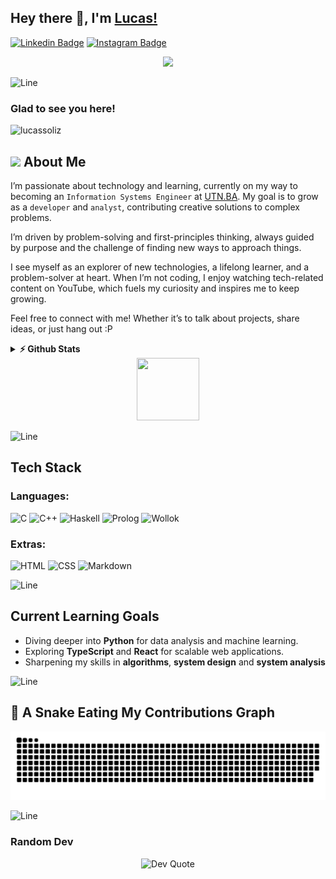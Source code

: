 
## Hey there 👋, I'm [Lucas!](https://github.com/lucassoliz/)

[![Linkedin Badge](https://img.shields.io/badge/-LinkedIn-0e76a8?style=flat-square&logo=Linkedin&logoColor=white)](https://www.linkedin.com/in/lucas-siles-128949292/)
[![Instagram Badge](https://img.shields.io/badge/-Instagram-e4405f?style=flat-square&logo=Instagram&logoColor=white)](https://instagram.com/siles.ldk/)

<p align="center">
<img src="https://readme-typing-svg.herokuapp.com?font=Time+New+Roman&color=cyan&size=25&center=true&vCenter=true&width=600&height=100&lines=Systems+Engineering+Student;Active+Learner+%2F+Researcher;Learning+new+things+everyday;Open+Source+Contributor;Lover+of+Clean+and+Efficient+Code"></a>
</p>

![Line](https://capsule-render.vercel.app/api?type=rect&color=gradient&height=2)
### Glad to see you here!
<p align="left"> <img src="https://komarev.com/ghpvc/?username=lucassoliz&label=Profile%20views&color=0e75b6&style=flat" alt="lucassoliz" /> </p> 

## <picture><img src="https://github.com/7oSkaaa/7oSkaaa/blob/main/Images/about_me.gif?raw=true" width="50px"></picture> About Me

I’m passionate about technology and learning, currently on my way to becoming an `Information Systems Engineer` at [UTN.BA](https://aulasvirtuales.frba.utn.edu.ar/). My goal is to grow as a `developer` and `analyst`, contributing creative solutions to complex problems.

I’m driven by problem-solving and first-principles thinking, always guided by purpose and the challenge of finding new ways to approach things.

I see myself as an explorer of new technologies, a lifelong learner, and a problem-solver at heart. When I’m not coding, I enjoy watching tech-related content on YouTube, which fuels my curiosity and inspires me to keep growing.

Feel free to connect with me! Whether it’s to talk about projects, share ideas, or just hang out :P

<details>
  <summary><b>⚡ Github Stats</b></summary>

  <br />
  <img height="180em" src="https://github-readme-stats.vercel.app/api?username=lucassoliz&show_icons=true&hide_border=true&&count_private=true&include_all_commits=true" />
  <img height="180em" src="https://github-readme-stats.vercel.app/api/top-langs/?username=lucassoliz&exclude_repo=KNN-Image-Classification&show_icons=true&hide_border=true&layout=compact&langs_count=8"/>
</details>
<div align="center">
  <img src="https://media.giphy.com/media/WUlplcMpOCEmTGBtBW/giphy.gif" width="100" height="100">
</div>

![Line](https://capsule-render.vercel.app/api?type=rect&color=gradient&height=2)

## Tech Stack  

### **Languages**:
![C](https://img.shields.io/badge/C%20-%232370ED.svg?style=for-the-badge&logo=c&logoColor=white)
![C++](https://img.shields.io/badge/C++%20-%2300599C.svg?style=for-the-badge&logo=c%2B%2B&logoColor=white)
![Haskell](https://img.shields.io/badge/Haskell%20-%2399399C.svg?style=for-the-badge&logo=haskell&logoColor=white)
![Prolog](https://img.shields.io/badge/Prolog%20-%2399390C.svg?style=for-the-badge&logo=c&logoColor=white)
![Wollok](https://img.shields.io/badge/Wollok%20-%9399390C.svg?style=for-the-badge&logo=c&logoColor=white)

### **Extras**:
![HTML](https://img.shields.io/badge/HTML5%20-%23E34F26.svg?style=for-the-badge&logo=html5&logoColor=white)
![CSS](https://img.shields.io/badge/CSS%20-%231572B6.svg?style=for-the-badge&logo=css3&logoColor=white)
![Markdown](https://img.shields.io/badge/Markdown%20-%23000000.svg?style=for-the-badge&logo=markdown&logoColor=white)

![Line](https://capsule-render.vercel.app/api?type=rect&color=gradient&height=2)

## Current Learning Goals
-  Diving deeper into **Python** for data analysis and machine learning.
-  Exploring **TypeScript** and **React** for scalable web applications.
-  Sharpening my skills in **algorithms**, **system design** and **system analysis**


![Line](https://capsule-render.vercel.app/api?type=rect&color=gradient&height=2)

## 🐍 A Snake Eating My Contributions Graph
<p align="center">
  <img src="https://raw.githubusercontent.com/Elanza-48/Elanza-48/main/resources/img/github-contribution-grid-snake.svg" alt="Snake animation" />
</p>

![Line](https://capsule-render.vercel.app/api?type=rect&color=gradient&height=2)

<h3 align="left"> Random Dev </h3>
<p align="center">
  <img src="https://quotes-github-readme.vercel.app/api?type=horizontal&theme=dark" alt="Dev Quote" />
</p>
